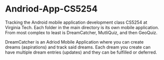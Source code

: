 # Andriod-App-CS5254
Tracking the Android mobile application development class CS5254 at Virginia Tech.
Each folder in the main directory is its own mobile application. From most complex to least is DreamCatcher, MutliQuiz, and then GeoQuiz. 

DreamCatcher is an Adriod Mobile Application where you can create dreams (aspirations) and track said dreams. Each dream you create can have multiple dream entries (updates) and they can be fulfilled or deferred.
